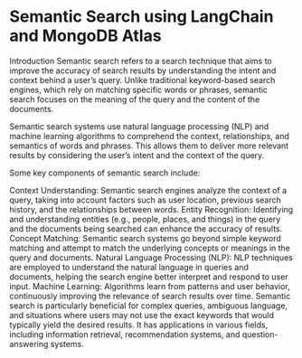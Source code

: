 # Semantic Search using LangChain and MongoDB Atlas
Introduction
Semantic search refers to a search technique that aims to improve the accuracy of search results by understanding the intent and context behind a user’s query. Unlike traditional keyword-based search engines, which rely on matching specific words or phrases, semantic search focuses on the meaning of the query and the content of the documents.

Semantic search systems use natural language processing (NLP) and machine learning algorithms to comprehend the context, relationships, and semantics of words and phrases. This allows them to deliver more relevant results by considering the user’s intent and the context of the query.

Some key components of semantic search include:

Context Understanding: Semantic search engines analyze the context of a query, taking into account factors such as user location, previous search history, and the relationships between words.
Entity Recognition: Identifying and understanding entities (e.g., people, places, and things) in the query and the documents being searched can enhance the accuracy of results.
Concept Matching: Semantic search systems go beyond simple keyword matching and attempt to match the underlying concepts or meanings in the query and documents.
Natural Language Processing (NLP): NLP techniques are employed to understand the natural language in queries and documents, helping the search engine better interpret and respond to user input.
Machine Learning: Algorithms learn from patterns and user behavior, continuously improving the relevance of search results over time.
Semantic search is particularly beneficial for complex queries, ambiguous language, and situations where users may not use the exact keywords that would typically yield the desired results. It has applications in various fields, including information retrieval, recommendation systems, and question-answering systems.
